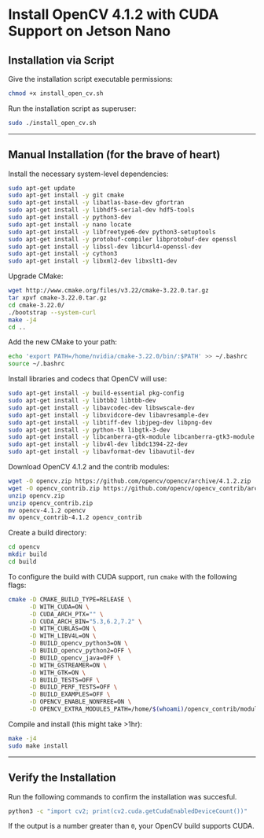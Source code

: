 # Install OpenCV 4.1.2 with CUDA Support on Jetson Nano

## Installation via Script

Give the installation script executable permissions:

```bash
chmod +x install_open_cv.sh
```

Run the installation script as superuser:

```bash
sudo ./install_open_cv.sh
```

---

## Manual Installation (for the brave of heart)

Install the necessary system-level dependencies:

```bash
sudo apt-get update
sudo apt-get install -y git cmake
sudo apt-get install -y libatlas-base-dev gfortran
sudo apt-get install -y libhdf5-serial-dev hdf5-tools
sudo apt-get install -y python3-dev
sudo apt-get install -y nano locate
sudo apt-get install -y libfreetype6-dev python3-setuptools
sudo apt-get install -y protobuf-compiler libprotobuf-dev openssl
sudo apt-get install -y libssl-dev libcurl4-openssl-dev
sudo apt-get install -y cython3
sudo apt-get install -y libxml2-dev libxslt1-dev
```

Upgrade CMake:

```bash
wget http://www.cmake.org/files/v3.22/cmake-3.22.0.tar.gz
tar xpvf cmake-3.22.0.tar.gz
cd cmake-3.22.0/
./bootstrap --system-curl
make -j4
cd ..
```

Add the new CMake to your path:

```bash
echo 'export PATH=/home/nvidia/cmake-3.22.0/bin/:$PATH' >> ~/.bashrc
source ~/.bashrc
```

Install libraries and codecs that OpenCV will use:

```bash
sudo apt-get install -y build-essential pkg-config
sudo apt-get install -y libtbb2 libtbb-dev
sudo apt-get install -y libavcodec-dev libswscale-dev
sudo apt-get install -y libxvidcore-dev libavresample-dev
sudo apt-get install -y libtiff-dev libjpeg-dev libpng-dev
sudo apt-get install -y python-tk libgtk-3-dev
sudo apt-get install -y libcanberra-gtk-module libcanberra-gtk3-module
sudo apt-get install -y libv4l-dev libdc1394-22-dev
sudo apt-get install -y libavformat-dev libavutil-dev
```

Download OpenCV 4.1.2 and the contrib modules:

```bash
wget -O opencv.zip https://github.com/opencv/opencv/archive/4.1.2.zip
wget -O opencv_contrib.zip https://github.com/opencv/opencv_contrib/archive/4.1.2.zip
unzip opencv.zip
unzip opencv_contrib.zip
mv opencv-4.1.2 opencv
mv opencv_contrib-4.1.2 opencv_contrib
```

Create a build directory:

```bash
cd opencv
mkdir build
cd build
```

To configure the build with CUDA support, run `cmake` with the following flags:

```bash
cmake -D CMAKE_BUILD_TYPE=RELEASE \
      -D WITH_CUDA=ON \
      -D CUDA_ARCH_PTX="" \
      -D CUDA_ARCH_BIN="5.3,6.2,7.2" \
      -D WITH_CUBLAS=ON \
      -D WITH_LIBV4L=ON \
      -D BUILD_opencv_python3=ON \
      -D BUILD_opencv_python2=OFF \
      -D BUILD_opencv_java=OFF \
      -D WITH_GSTREAMER=ON \
      -D WITH_GTK=ON \
      -D BUILD_TESTS=OFF \
      -D BUILD_PERF_TESTS=OFF \
      -D BUILD_EXAMPLES=OFF \
      -D OPENCV_ENABLE_NONFREE=ON \
      -D OPENCV_EXTRA_MODULES_PATH=/home/$(whoami)/opencv_contrib/modules ..
```

Compile and install (this might take >1hr):
```bash
make -j4
sudo make install
```

---

## Verify the Installation

Run the following commands to confirm the installation was succesful.

```bash
python3 -c "import cv2; print(cv2.cuda.getCudaEnabledDeviceCount())"
```

If the output is a number greater than `0`, your OpenCV build supports CUDA.
